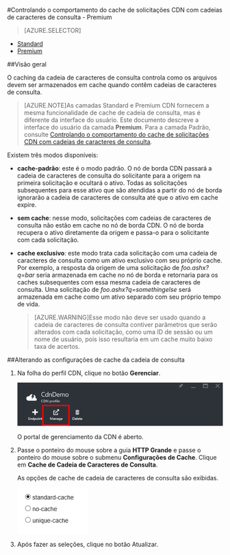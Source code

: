<properties 
	pageTitle="CDN – Controlando o comportamento do cache de solicitações com cadeias de caracteres de consulta - Premium" 
	description="O caching da cadeia de caracteres de consulta CDN controla como os arquivos devem ser armazenados em cache quando contêm cadeias de caracteres de consulta." 
	services="cdn" 
	documentationCenter=".NET" 
	authors="camsoper" 
	manager="dwrede" 
	editor=""/>

<tags 
	ms.service="cdn" 
	ms.workload="tbd" 
	ms.tgt_pltfrm="na" 
	ms.devlang="na" 
	ms.topic="article" 
	ms.date="12/02/2015" 
	ms.author="casoper"/>

#Controlando o comportamento do cache de solicitações CDN com cadeias de caracteres de consulta - Premium

> [AZURE.SELECTOR]
- [Standard](cdn-query-string.md)
- [Premium](cdn-query-string-premium.md)

##Visão geral

O caching da cadeia de caracteres de consulta controla como os arquivos devem ser armazenados em cache quando contêm cadeias de caracteres de consulta.

> [AZURE.NOTE]As camadas Standard e Premium CDN fornecem a mesma funcionalidade de cache de cadeia de consulta, mas é diferente da interface do usuário. Este documento descreve a interface do usuário da camada **Premium**. Para a camada Padrão, consulte [Controlando o comportamento do cache de solicitações CDN com cadeias de caracteres de consulta](cdn-query-string.md).

Existem três modos disponíveis:

- **cache-padrão**: este é o modo padrão. O nó de borda CDN passará a cadeia de caracteres de consulta do solicitante para a origem na primeira solicitação e ocultará o ativo. Todas as solicitações subsequentes para esse ativo que são atendidas a partir do nó de borda ignorarão a cadeia de caracteres de consulta até que o ativo em cache expire. 
- **sem cache**: nesse modo, solicitações com cadeias de caracteres de consulta não estão em cache no nó de borda CDN. O nó de borda recupera o ativo diretamente da origem e passa-o para o solicitante com cada solicitação. 
- **cache exclusivo**: este modo trata cada solicitação com uma cadeia de caracteres de consulta como um ativo exclusivo com seu próprio cache. Por exemplo, a resposta da origem de uma solicitação de *foo.ashx?q=bar* seria armazenada em cache no nó de borda e retornaria para os caches subsequentes com essa mesma cadeia de caracteres de consulta. Uma solicitação de *foo.ashx?q=somethingelse* será armazenada em cache como um ativo separado com seu próprio tempo de vida.
	
	>[AZURE.WARNING]Esse modo não deve ser usado quando a cadeia de caracteres de consulta contiver parâmetros que serão alterados com cada solicitação, como uma ID de sessão ou um nome de usuário, pois isso resultaria em um cache muito baixo taxa de acertos.

##Alterando as configurações de cache da cadeia de consulta

1. Na folha do perfil CDN, clique no botão **Gerenciar**.

	![Botão gerenciar folha do Perfil CDN](./media/cdn-query-string-premium/cdn-manage-btn.png)
	
	O portal de gerenciamento da CDN é aberto.
	
2. Passe o ponteiro do mouse sobre a guia **HTTP Grande** e passe o ponteiro do mouse sobre o submenu **Configurações de Cache**. Clique em **Cache de Cadeia de Caracteres de Consulta**.
	
	As opções de cache de cadeia de caracteres de consulta são exibidas.
	
	![Opções de cache de cadeia de caracteres de consulta CDN](./media/cdn-query-string-premium/cdn-query-string.png)
	
3. Após fazer as seleções, clique no botão Atualizar.




	

<!---HONumber=AcomDC_1203_2015-->